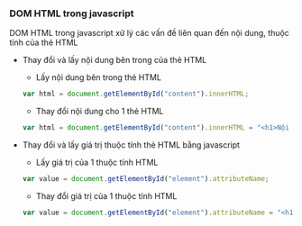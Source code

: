 
### DOM HTML trong javascript

DOM HTML trong javascript xử lý các vấn đề liên quan đến nội dung, thuộc tính của thẻ HTML

- Thay đổi và lấy nội dung bên trong của thẻ HTML

	+ Lấy nội dung bên trong thẻ HTML

	```js
	var html = document.getElementById("content").innerHTML;
	```

	+ Thay đổi nội dung cho 1 thẻ HTML
	```js
	var html = document.getElementById("content").innerHTML = "<h1>Nội dung thay đổi</h1>";
	```

- Thay đổi và lấy giá trị thuộc tính thẻ HTML bằng javascript
	
	+ Lấy giá trị của 1 thuộc tính HTML

	```js
	var value = document.getElementById("element").attributeName;
	```

	+ Thay đổi giá trị của 1 thuộc tính HTML
	```js
	var value = document.getElementById("element").attributeName = "<h1>Giá trị thuộc tính mới</h1>";
	```
